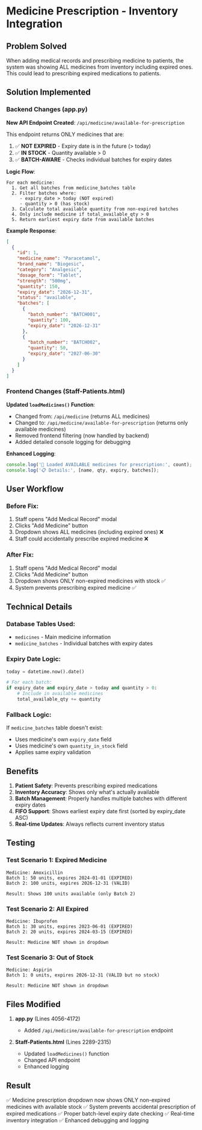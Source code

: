# Medicine Prescription - Inventory Integration

## Problem Solved
When adding medical records and prescribing medicine to patients, the system was showing ALL medicines from inventory including expired ones. This could lead to prescribing expired medications to patients.

## Solution Implemented

### Backend Changes (app.py)

**New API Endpoint Created**: `/api/medicine/available-for-prescription`

This endpoint returns ONLY medicines that are:
1. ✅ **NOT EXPIRED** - Expiry date is in the future (> today)
2. ✅ **IN STOCK** - Quantity available > 0
3. ✅ **BATCH-AWARE** - Checks individual batches for expiry dates

**Logic Flow**:
```
For each medicine:
  1. Get all batches from medicine_batches table
  2. Filter batches where:
     - expiry_date > today (NOT expired)
     - quantity > 0 (has stock)
  3. Calculate total available quantity from non-expired batches
  4. Only include medicine if total_available_qty > 0
  5. Return earliest expiry date from available batches
```

**Example Response**:
```json
[
  {
    "id": 1,
    "medicine_name": "Paracetamol",
    "brand_name": "Biogesic",
    "category": "Analgesic",
    "dosage_form": "Tablet",
    "strength": "500mg",
    "quantity": 150,
    "expiry_date": "2026-12-31",
    "status": "available",
    "batches": [
      {
        "batch_number": "BATCH001",
        "quantity": 100,
        "expiry_date": "2026-12-31"
      },
      {
        "batch_number": "BATCH002",
        "quantity": 50,
        "expiry_date": "2027-06-30"
      }
    ]
  }
]
```

### Frontend Changes (Staff-Patients.html)

**Updated `loadMedicines()` Function**:
- Changed from: `/api/medicine` (returns ALL medicines)
- Changed to: `/api/medicine/available-for-prescription` (returns only available medicines)
- Removed frontend filtering (now handled by backend)
- Added detailed console logging for debugging

**Enhanced Logging**:
```javascript
console.log('💊 Loaded AVAILABLE medicines for prescription:', count);
console.log('📋 Details:', [name, qty, expiry, batches]);
```

## User Workflow

### Before Fix:
1. Staff opens "Add Medical Record" modal
2. Clicks "Add Medicine" button
3. Dropdown shows ALL medicines (including expired ones) ❌
4. Staff could accidentally prescribe expired medicine ❌

### After Fix:
1. Staff opens "Add Medical Record" modal
2. Clicks "Add Medicine" button
3. Dropdown shows ONLY non-expired medicines with stock ✅
4. System prevents prescribing expired medicine ✅

## Technical Details

### Database Tables Used:
- `medicines` - Main medicine information
- `medicine_batches` - Individual batches with expiry dates

### Expiry Date Logic:
```python
today = datetime.now().date()

# For each batch:
if expiry_date and expiry_date > today and quantity > 0:
    # Include in available medicines
    total_available_qty += quantity
```

### Fallback Logic:
If `medicine_batches` table doesn't exist:
- Uses medicine's own `expiry_date` field
- Uses medicine's own `quantity_in_stock` field
- Applies same expiry validation

## Benefits

1. **Patient Safety**: Prevents prescribing expired medications
2. **Inventory Accuracy**: Shows only what's actually available
3. **Batch Management**: Properly handles multiple batches with different expiry dates
4. **FIFO Support**: Shows earliest expiry date first (sorted by expiry_date ASC)
5. **Real-time Updates**: Always reflects current inventory status

## Testing

### Test Scenario 1: Expired Medicine
```
Medicine: Amoxicillin
Batch 1: 50 units, expires 2024-01-01 (EXPIRED)
Batch 2: 100 units, expires 2026-12-31 (VALID)

Result: Shows 100 units available (only Batch 2)
```

### Test Scenario 2: All Expired
```
Medicine: Ibuprofen
Batch 1: 30 units, expires 2023-06-01 (EXPIRED)
Batch 2: 20 units, expires 2024-03-15 (EXPIRED)

Result: Medicine NOT shown in dropdown
```

### Test Scenario 3: Out of Stock
```
Medicine: Aspirin
Batch 1: 0 units, expires 2026-12-31 (VALID but no stock)

Result: Medicine NOT shown in dropdown
```

## Files Modified

1. **app.py** (Lines 4056-4172)
   - Added `/api/medicine/available-for-prescription` endpoint

2. **Staff-Patients.html** (Lines 2289-2315)
   - Updated `loadMedicines()` function
   - Changed API endpoint
   - Enhanced logging

## Result

✅ Medicine prescription dropdown now shows ONLY non-expired medicines with available stock
✅ System prevents accidental prescription of expired medications
✅ Proper batch-level expiry date checking
✅ Real-time inventory integration
✅ Enhanced debugging and logging

